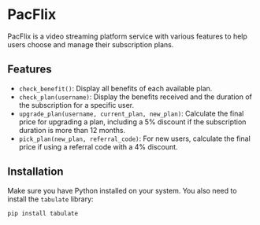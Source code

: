# PacFlix

PacFlix is a video streaming platform service with various features to help users choose and manage their subscription plans.

## Features

- `check_benefit()`: Display all benefits of each available plan.
- `check_plan(username)`: Display the benefits received and the duration of the subscription for a specific user.
- `upgrade_plan(username, current_plan, new_plan)`: Calculate the final price for upgrading a plan, including a 5% discount if the subscription duration is more than 12 months.
- `pick_plan(new_plan, referral_code)`: For new users, calculate the final price if using a referral code with a 4% discount.

## Installation

Make sure you have Python installed on your system. You also need to install the `tabulate` library:

```bash
pip install tabulate
